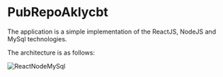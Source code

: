 # PubRepoAklycbt
The application is a simple implementation of the ReactJS, NodeJS and MySql technologies.

The architecture is as follows:

![ReactNodeMySql](https://user-images.githubusercontent.com/87492917/125996086-3ef30ea8-64e9-4626-8e01-8b645b87c9ee.png)


